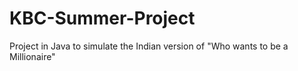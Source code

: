 # KBC-Summer-Project
Project in Java to simulate the Indian version of "Who wants to be a Millionaire"
